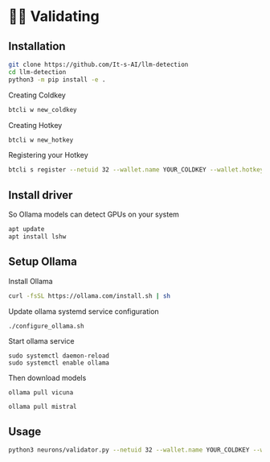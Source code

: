 # 🧑‍🏫 Validating

## Installation
```bash
git clone https://github.com/It-s-AI/llm-detection
cd llm-detection
python3 -m pip install -e . 
```


Creating Coldkey
```bash
btcli w new_coldkey
```
Creating Hotkey
```bash
btcli w new_hotkey
```
Registering your Hotkey
```bash
btcli s register --netuid 32 --wallet.name YOUR_COLDKEY --wallet.hotkey YOUR_HOTKEY
```

## Install driver

So Ollama models can detect GPUs on your system
```bash
apt update
apt install lshw
```

## Setup Ollama

Install Ollama
```bash
curl -fsSL https://ollama.com/install.sh | sh
```

Update ollama systemd service configuration

```bash
./configure_ollama.sh
```

Start ollama service
```
sudo systemctl daemon-reload
sudo systemctl enable ollama
```

Then download models
```
ollama pull vicuna

ollama pull mistral
```



## Usage
```bash
python3 neurons/validator.py --netuid 32 --wallet.name YOUR_COLDKEY --wallet.hotkey YOUR_HOTKEY --logging.debug --neuron.device cuda:0 --axon.port 70000
```

